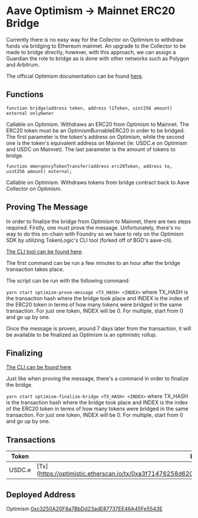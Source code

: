 # Aave Optimism -> Mainnet ERC20 Bridge

Currently there is no easy way for the Collector on Optimism to withdraw funds via bridging to Ethereum mainnet. An upgrade to the Collector to be made to bridge directly, however, with this approach, we can assign a Guardian the role to bridge as is done with other networks such as Polygon and Arbitrum.

The official Optimism documentation can be found [here](https://docs.optimism.io/builders/app-developers/bridging/standard-bridge).

## Functions

`function bridge(address token, address l1Token, uint256 amount) external onlyOwner`

Callable on Optimism. Withdraws an ERC20 from Optimism to Mainnet. The ERC20 token must be an OptimismBurnableERC20 in order to be bridged.
The first parameter is the token's address on Optimism, while the second one is the token's equivalent address on Mainnet (ie: USDC.e on Optimism and USDC on Mainnet). The last parameter is the amount of tokens to bridge.

`function emergencyTokenTransfer(address erc20Token, address to, uint256 amount) external;`

Callable on Optimism. Withdraws tokens from bridge contract back to Aave Collector on Optimism.

## Proving The Message

In order to finalize the bridge from Optimism to Mainnet, there are two steps required. Firstly, one must prove the message. Unfortunately, there's no way to do this on-chain with Foundry so we have to rely on the Optimism SDK by utilizing TokenLogic's CLI tool (forked off of BGD's aave-cli).

[The CLI tool can be found here](https://github.com/TokenLogic-com-au/aave-cli-tools).

The first command can be run a few minutes to an hour after the bridge transaction takes place.

The script can be run with the following command:

`yarn start optimism-prove-message <TX_HASH> <INDEX>` where TX_HASH is the transaction hash where the bridge took place and INDEX is the index of the ERC20 token in terms of how many tokens were bridged in the same transaction. For just one token, INDEX will be 0. For multiple, start from 0 and go up by one.

Once the message is proven, around 7 days later from the transaction, it will be available to be finalized as Optimism is an optimistic rollup.

## Finalizing

[The CLI can be found here](https://github.com/TokenLogic-com-au/aave-cli-tools).

Just like when proving the message, there's a command in order to finalize the bridge.

`yarn start optimism-finalize-bridge <TX_HASH> <INDEX>` where TX_HASH is the transaction hash where the bridge took place and INDEX is the index of the ERC20 token in terms of how many tokens were bridged in the same transaction. For just one token, INDEX will be 0. For multiple, start from 0 and go up by one.

## Transactions

| Token  | Bridge                                                                                                     | Prove                                                                                            | Finalize                                                                                        |
| ------ | ---------------------------------------------------------------------------------------------------------- | ------------------------------------------------------------------------------------------------ | ----------------------------------------------------------------------------------------------- |
| USDC.e | [Tx](https://optimistic.etherscan.io/tx/0xa3f71476258d6204471c51f5caf77f0a82222e8fca66f1e0f76fa83744924cf0 | [Tx](https://etherscan.io/tx/0xf9a44f58bac1bee523f8005d0170681deacda3c4a1a48d794e8701525f272a9c) | [Tx](https://etherscan.io/tx/0x6fd6177120755ddc3ce896c60e4a861c3a06196d26f385de13b470750651a6a1 |

## Deployed Address

Optimism [0xc3250A20F8a7BbDd23adE87737EE46A45Fe5543E](https://optimistic.etherscan.io/address/0xc3250a20f8a7bbdd23ade87737ee46a45fe5543e)
